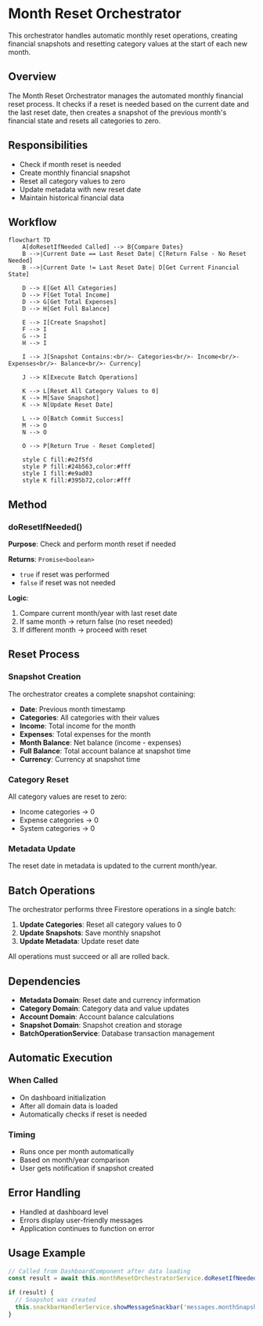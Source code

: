 # Month Reset Orchestrator

This orchestrator handles automatic monthly reset operations, creating financial snapshots and resetting category values at the start of each new month.

## Overview

The Month Reset Orchestrator manages the automated monthly financial reset process. It checks if a reset is needed based on the current date and the last reset date, then creates a snapshot of the previous month's financial state and resets all categories to zero.

## Responsibilities

- Check if month reset is needed
- Create monthly financial snapshot
- Reset all category values to zero
- Update metadata with new reset date
- Maintain historical financial data

## Workflow

```mermaid
flowchart TD
    A[doResetIfNeeded Called] --> B{Compare Dates}
    B -->|Current Date == Last Reset Date| C[Return False - No Reset Needed]
    B -->|Current Date != Last Reset Date| D[Get Current Financial State]
    
    D --> E[Get All Categories]
    D --> F[Get Total Income]
    D --> G[Get Total Expenses]
    D --> H[Get Full Balance]
    
    E --> I[Create Snapshot]
    F --> I
    G --> I
    H --> I
    
    I --> J[Snapshot Contains:<br/>- Categories<br/>- Income<br/>- Expenses<br/>- Balance<br/>- Currency]
    
    J --> K[Execute Batch Operations]
    
    K --> L[Reset All Category Values to 0]
    K --> M[Save Snapshot]
    K --> N[Update Reset Date]
    
    L --> O[Batch Commit Success]
    M --> O
    N --> O
    
    O --> P[Return True - Reset Completed]
    
    style C fill:#e2f5fd
    style P fill:#24b563,color:#fff
    style I fill:#e9ad03
    style K fill:#395b72,color:#fff
```

## Method

### doResetIfNeeded()

**Purpose**: Check and perform month reset if needed

**Returns**: `Promise<boolean>`
- `true` if reset was performed
- `false` if reset was not needed

**Logic**:
1. Compare current month/year with last reset date
2. If same month → return false (no reset needed)
3. If different month → proceed with reset

## Reset Process

### Snapshot Creation

The orchestrator creates a complete snapshot containing:

- **Date**: Previous month timestamp
- **Categories**: All categories with their values
- **Income**: Total income for the month
- **Expenses**: Total expenses for the month
- **Month Balance**: Net balance (income - expenses)
- **Full Balance**: Total account balance at snapshot time
- **Currency**: Currency at snapshot time

### Category Reset

All category values are reset to zero:
- Income categories → 0
- Expense categories → 0
- System categories → 0

### Metadata Update

The reset date in metadata is updated to the current month/year.

## Batch Operations

The orchestrator performs three Firestore operations in a single batch:

1. **Update Categories**: Reset all category values to 0
2. **Update Snapshots**: Save monthly snapshot
3. **Update Metadata**: Update reset date

All operations must succeed or all are rolled back.

## Dependencies

- **Metadata Domain**: Reset date and currency information
- **Category Domain**: Category data and value updates
- **Account Domain**: Account balance calculations
- **Snapshot Domain**: Snapshot creation and storage
- **BatchOperationService**: Database transaction management

## Automatic Execution

### When Called

- On dashboard initialization
- After all domain data is loaded
- Automatically checks if reset is needed

### Timing

- Runs once per month automatically
- Based on month/year comparison
- User gets notification if snapshot created

## Error Handling

- Handled at dashboard level
- Errors display user-friendly messages
- Application continues to function on error

## Usage Example

```typescript
// Called from DashboardComponent after data loading
const result = await this.monthResetOrchestratorService.doResetIfNeeded();

if (result) {
  // Snapshot was created
  this.snackbarHandlerService.showMessageSnackbar('messages.monthSnapshotCreated');
}
```
